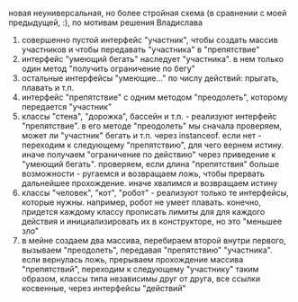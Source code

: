 новая неуниверсальная, но более стройная схема (в сравнении с моей предыдущей, :), по мотивам решения Владислава
1. совершенно пустой интерфейс "участник", чтобы создать массив участников и чтобы передавать "участника" в  "препятствие"
2. интерфейс "умеющий бегать" наследует "участника". в нем только один метод "получить ограничение по бегу"
3. остальные интерфейсы "умеющие..." по числу действий: прыгать, плавать и т.п.
4. интерфейс "препятствие" с одним методом "преодолеть", которому передается "участник"
5. классы "стена", "дорожка", бассейн и т.п. - реализуют интерфейс "препятствие". в его методе "преодолеть" мы сначала проверяем, может ли "участник" бегать и т.п. через instanceof. если нет - переходим к следующему "препятствию", для чего вернем истину. иначе получаем "ограничение по действию" через приведение к "умеющий бегать". проверяем, если длина "препятствия" больше возможности - ругаемся и возвращаем ложь,    чтобы прервать дальнейшее прохождение. иначе хвалимся и возвращаем истину
6. классы "человек", "кот", "робот" - реализуют только те интерфейсы, которые нужны. например, робот не умеет плавать. конечно, придется каждому классу прописать лимиты для для каждого действия и инициализировать их в конструкторе, но это "меньшее зло"
7. в мейне создаем два массива, перебираем второй внутри первого, вызываем "преодолеть", передавая "препятствию" "участника". если вернулась ложь, прерываем прохождение массива "препятствий", переходим к следующему "участнику"
таким образом, классы типа независимы друг от друга, все ссылки косвенные, через интерфейсы "действий"